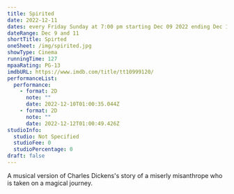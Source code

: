 ```yaml
---
title: Spirited
date: 2022-12-11
dates: every Friday Sunday at 7:00 pm starting Dec 09 2022 ending Dec 11 2022
dateRange: Dec 9 and 11
shortTitle: Spirted
oneSheet: /img/spirited.jpg
showType: Cinema
runningTime: 127
mpaaRating: PG-13
imdbURL: https://www.imdb.com/title/tt10999120/
performanceList:
  performance:
    - format: 2D
      note: ""
      date: 2022-12-10T01:00:35.044Z
    - format: 2D
      note: ""
      date: 2022-12-12T01:00:49.426Z
studioInfo:
  studio: Not Specified
  studioFee: 0
  studioPercentage: 0
draft: false
---
```

A musical version of Charles Dickens's story of a miserly misanthrope who is taken on a magical journey.